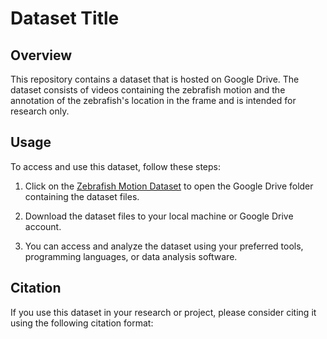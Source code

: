 # Dataset Title

## Overview
This repository contains a dataset that is hosted on Google Drive. The dataset consists of videos containing the zebrafish motion and the annotation of the zebrafish's location in the frame and is intended for research only.


## Usage
To access and use this dataset, follow these steps:

1. Click on the [Zebrafish Motion Dataset](https://drive.google.com/drive/folders/1UFEQ9HONL9tITFGSF_ZBJtYwoqRUrf7w?usp=share_link) to open the Google Drive folder containing the dataset files.

2. Download the dataset files to your local machine or Google Drive account.

3. You can access and analyze the dataset using your preferred tools, programming languages, or data analysis software.

## Citation
If you use this dataset in your research or project, please consider citing it using the following citation format: